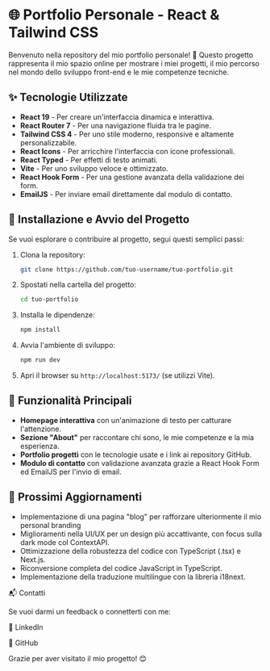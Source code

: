 # 🌐 Portfolio Personale - React & Tailwind CSS

Benvenuto nella repository del mio portfolio personale! 🚀 Questo progetto rappresenta il mio spazio online per mostrare i miei progetti, il mio percorso nel mondo dello sviluppo front-end e le mie competenze tecniche.

## ✨ Tecnologie Utilizzate

- **React 19** - Per creare un'interfaccia dinamica e interattiva.
- **React Router 7** - Per una navigazione fluida tra le pagine.
- **Tailwind CSS 4** - Per uno stile moderno, responsive e altamente personalizzabile.
- **React Icons** - Per arricchire l'interfaccia con icone professionali.
- **React Typed** - Per effetti di testo animati.
- **Vite** - Per uno sviluppo veloce e ottimizzato.
- **React Hook Form** - Per una gestione avanzata della validazione dei form.
- **EmailJS** - Per inviare email direttamente dal modulo di contatto.

## 🔧 Installazione e Avvio del Progetto

Se vuoi esplorare o contribuire al progetto, segui questi semplici passi:

1. Clona la repository:
   ```sh
   git clone https://github.com/tuo-username/tuo-portfolio.git
   ```
2. Spostati nella cartella del progetto:
   ```sh
   cd tuo-portfolio
   ```
3. Installa le dipendenze:
   ```sh
   npm install
   ```
4. Avvia l'ambiente di sviluppo:
   ```sh
   npm run dev
   ```
5. Apri il browser su `http://localhost:5173/` (se utilizzi Vite).

## 🚀 Funzionalità Principali

- **Homepage interattiva** con un'animazione di testo per catturare l'attenzione.
- **Sezione "About"** per raccontare chi sono, le mie competenze e la mia esperienza.
- **Portfolio progetti** con le tecnologie usate e i link ai repository GitHub.
- **Modulo di contatto** con validazione avanzata grazie a React Hook Form ed EmailJS per l'invio di email.

## 🎯 Prossimi Aggiornamenti

- Implementazione di una pagina "blog" per rafforzare ulteriormente il mio personal branding
- Miglioramenti nella UI/UX per un design più accattivante, con focus sulla dark mode col ContextAPI.
- Ottimizzazione della robustezza del codice con TypeScript (.tsx) e Next.js.
- Riconversione completa del codice JavaScript in TypeScript.
- Implementazione della traduzione multilingue con la libreria i18next.

📬 Contatti

Se vuoi darmi un feedback o connetterti con me:

💼 LinkedIn

🐙 GitHub

Grazie per aver visitato il mio progetto! 😊
